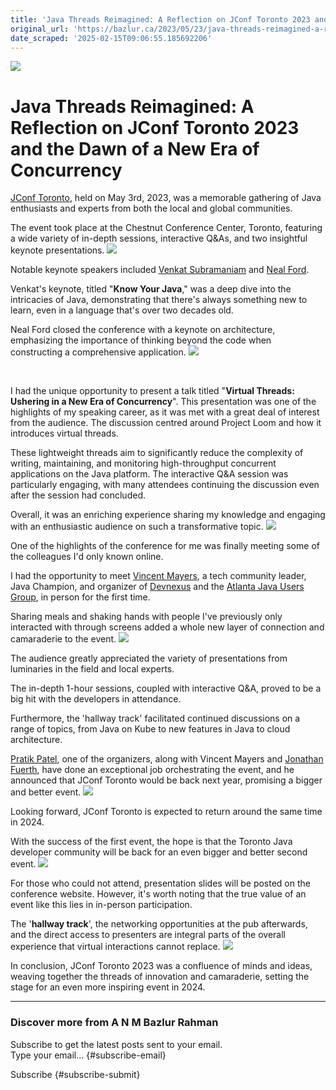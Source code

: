 ```yaml
---
title: 'Java Threads Reimagined: A Reflection on JConf Toronto 2023 and the Dawn of a New Era of Concurrency'
original_url: 'https://bazlur.ca/2023/05/23/java-threads-reimagined-a-reflection-on-jconf-toronto-2023-and-the-dawn-of-a-new-era-of-concurrency/'
date_scraped: '2025-02-15T09:06:55.185692206'
---
```


![](images/pxl-20230503-140737421-scaled.jpg)

Java Threads Reimagined: A Reflection on JConf Toronto 2023 and the Dawn of a New Era of Concurrency
====================================================================================================

[JConf Toronto](https://2023.jconftoronto.dev/), held on May 3rd, 2023, was a memorable gathering of Java enthusiasts and experts from both the local and global communities.

The event took place at the Chestnut Conference Center, Toronto, featuring a wide variety of in-depth sessions, interactive Q\&As, and two insightful keynote presentations.
![](images/pxl-20230503-203934815-1024x771.jpg)

Notable keynote speakers included [Venkat Subramaniam](https://twitter.com/venkat_s) and [Neal Ford](https://nealford.com/).

Venkat's keynote, titled "**Know Your Java**," was a deep dive into the intricacies of Java, demonstrating that there's always something new to learn, even in a language that's over two decades old.

Neal Ford closed the conference with a keynote on architecture, emphasizing the importance of thinking beyond the code when constructing a comprehensive application.
![](images/pxl-20230503-132727732-1024x771.jpg)

<br />


I had the unique opportunity to present a talk titled "**Virtual Threads: Ushering in a New Era of Concurrency**". This presentation was one of the highlights of my speaking career, as it was met with a great deal of interest from the audience. The discussion centred around Project Loom and how it introduces virtual threads.

These lightweight threads aim to significantly reduce the complexity of writing, maintaining, and monitoring high-throughput concurrent applications on the Java platform. The interactive Q\&A session was particularly engaging, with many attendees continuing the discussion even after the session had concluded.

Overall, it was an enriching experience sharing my knowledge and engaging with an enthusiastic audience on such a transformative topic.
![](images/pxl-20230503-140737421-771x1024.jpg)

One of the highlights of the conference for me was finally meeting some of the colleagues I'd only known online.

I had the opportunity to meet [Vincent Mayers](https://www.linkedin.com/in/vincentmayers/), a tech community leader, Java Champion, and organizer of [Devnexus](https://devnexus.com/) and the [Atlanta Java Users Group](https://ajug.org/), in person for the first time.

Sharing meals and shaking hands with people I've previously only interacted with through screens added a whole new layer of connection and camaraderie to the event​​.
![](images/pxl-20230503-014535441-1024x771.jpg)

The audience greatly appreciated the variety of presentations from luminaries in the field and local experts.

The in-depth 1-hour sessions, coupled with interactive Q\&A, proved to be a big hit with the developers in attendance.

Furthermore, the 'hallway track' facilitated continued discussions on a range of topics, from Java on Kube to new features in Java to cloud architecture.

[Pratik Patel](https://www.linkedin.com/in/prpatel/), one of the organizers, along with Vincent Mayers and [Jonathan Fuerth](https://www.linkedin.com/in/jonathan-fuerth-1b751a123/), have done an exceptional job orchestrating the event, and he announced that JConf Toronto would be back next year, promising a bigger and better event​.
![](images/pxl-20230503-150919940-771x1024.jpg)

Looking forward, JConf Toronto is expected to return around the same time in 2024.

With the success of the first event, the hope is that the Toronto Java developer community will be back for an even bigger and better second event.
![](images/pxl-20230503-174843163-771x1024.jpg)

For those who could not attend, presentation slides will be posted on the conference website. However, it's worth noting that the true value of an event like this lies in in-person participation.

The '**hallway track**', the networking opportunities at the pub afterwards, and the direct access to presenters are integral parts of the overall experience that virtual interactions cannot replace.
![](images/pxl-20230503-204004325-edited.jpg)

In conclusion, JConf Toronto 2023 was a confluence of minds and ideas, weaving together the threads of innovation and camaraderie, setting the stage for an even more inspiring event in 2024.  

*** ** * ** ***

### Discover more from A N M Bazlur Rahman

Subscribe to get the latest posts sent to your email.  
Type your email... {#subscribe-email}

Subscribe {#subscribe-submit}
